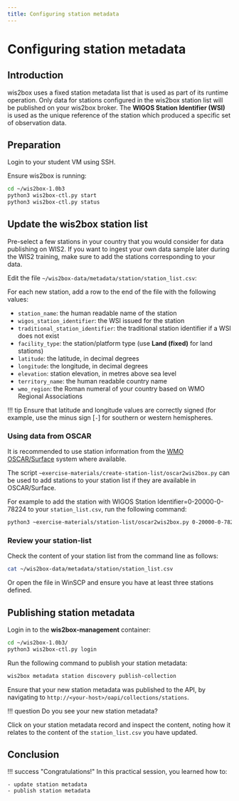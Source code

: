 ```yaml
---
title: Configuring station metadata
---
```


# Configuring station metadata

## Introduction

wis2box uses a fixed station metadata list that is used as part of its runtime operation. 
Only data for stations configured in the wis2box station list will be published on your wis2box broker.
The **WIGOS Station Identifier (WSI)** is used as the unique reference of the station which produced a specific set of observation data.

## Preparation

Login to your student VM using SSH.

Ensure wis2box is running:

```bash
cd ~/wis2box-1.0b3
python3 wis2box-ctl.py start
python3 wis2box-ctl.py status
```

## Update the wis2box station list

Pre-select a few stations in your country that you would consider for data publishing on WIS2. If you want to ingest your own data sample later during the WIS2 training, make sure to add the stations corresponding to your data.

Edit the file `~/wis2box-data/metadata/station/station_list.csv`:

For each new station, add a row to the end of the file with the following values:

- `station_name`: the human readable name of the station
- `wigos_station_identifier`: the WSI issued for the station
- `traditional_station_identifier`: the traditional station identifier if a WSI does not exist
- `facility_type`: the station/platform type (use **Land (fixed)** for land stations)
- `latitude`: the latitude, in decimal degrees
- `longitude`: the longitude, in decimal degrees
- `elevation`: station elevation, in metres above sea level
- `territory_name`: the human readable country name
- `wmo_region`: the Roman numeral of your country based on WMO Regional Associations

!!! tip
    Ensure that latitude and longitude values are correctly signed (for example, use the minus sign [`-`] for southern or western hemispheres.

### Using data from OSCAR

It is recommended to use station information from the [WMO OSCAR/Surface](https://oscar.wmo.int/surface) system where available.

The script `~exercise-materials/create-station-list/oscar2wis2box.py` can be used to add stations to your station list if they are available in OSCAR/Surface.

For example to add the station with WIGOS Station Identifier=0-20000-0-78224 to your `station_list.csv`, run the following command:

```bash
python3 ~exercise-materials/station-list/oscar2wis2box.py 0-20000-0-78224 >> ~/wis2box-data/metadata/station/station_list.csv
```

### Review your station-list

Check the content of your station list from the command line as follows:

```bash
cat ~/wis2box-data/metadata/station/station_list.csv
```

Or open the file in WinSCP and ensure you have at least three stations defined.

## Publishing station metadata

Login in to the **wis2box-management** container:

```bash
cd ~/wis2box-1.0b3/
python3 wis2box-ctl.py login
```

Run the following command to publish your station metadata:

```bash
wis2box metadata station discovery publish-collection
```

Ensure that your new station metadata was published to the API, by navigating to `http://<your-host>/oapi/collections/stations`.

!!! question
    Do you see your new station metadata?

Click on your station metadata record and inspect the content, noting how it relates to the content of the `station_list.csv` you have updated.

## Conclusion

!!! success "Congratulations!"
    In this practical session, you learned how to:

    - update station metadata
    - publish station metadata
